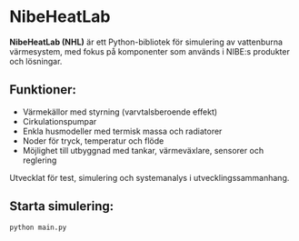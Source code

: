 # NibeHeatLab

**NibeHeatLab (NHL)** är ett Python-bibliotek för simulering av vattenburna värmesystem, med fokus på komponenter som används i NIBE:s produkter och lösningar.

## Funktioner:
- Värmekällor med styrning (varvtalsberoende effekt)
- Cirkulationspumpar
- Enkla husmodeller med termisk massa och radiatorer
- Noder för tryck, temperatur och flöde
- Möjlighet till utbyggnad med tankar, värmeväxlare, sensorer och reglering

Utvecklat för test, simulering och systemanalys i utvecklingssammanhang.

## Starta simulering:
```bash
python main.py
```
